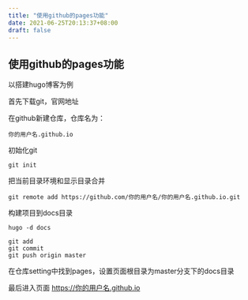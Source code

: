 ```yaml
---
title: "使用github的pages功能"
date: 2021-06-25T20:13:37+08:00
draft: false
---
```


## 使用github的pages功能

以搭建hugo博客为例

首先下载git，官网地址

在github新建仓库，仓库名为： 
```
你的用户名.github.io
```

初始化git
```
git init
```

把当前目录环境和显示目录合并
```
git remote add https://github.com/你的用户名/你的用户名.github.io.git
```
构建项目到docs目录
```
hugo -d docs
```

```
git add
git commit
git push origin master
```

在仓库setting中找到pages，设置页面根目录为master分支下的docs目录

最后进入页面
https://你的用户名.github.io
